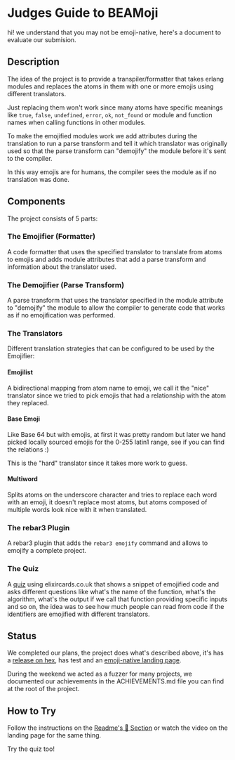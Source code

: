 # Judges Guide to BEAMoji

hi! we understand that you may not be emoji-native, here's a document to
evaluate our submision.

## Description

The idea of the project is to provide a transpiler/formatter that takes erlang
modules and replaces the atoms in them with one or more emojis using different
translators.

Just replacing them won't work since many atoms have specific meanings like
`true`, `false`, `undefined`, `error`, `ok`, `not_found` or module and function
names when calling functions in other modules.

To make the emojified modules work we add attributes during the translation to
run a parse transform and tell it which translator was originally used so that
the parse transform can "demojify" the module before it's sent to the compiler.

In this way emojis are for humans, the compiler sees the module as if no
translation was done.

## Components

The project consists of 5 parts:

### The Emojifier (Formatter)

A code formatter that uses the specified translator to translate from atoms to
emojis and adds module attributes that add a parse transform and information
about the translator used.

### The Demojifier (Parse Transform)

A parse transform that uses the translator specified in the module attribute to
"demojify" the module to allow the compiler to generate code that works as if
no emojification was performed.

### The Translators

Different translation strategies that can be configured to be used by the Emojifier:

#### Emojilist

A bidirectional mapping from atom name to emoji, we call it the "nice" translator since
we tried to pick emojis that had a relationship with the atom they replaced.

#### Base Emoji

Like Base 64 but with emojis, at first it was pretty random but later we hand
picked locally sourced emojis for the 0-255 latin1 range, see if you can find
the relations :)

This is the "hard" translator since it takes more work to guess.

#### Multiword

Splits atoms on the underscore character and tries to replace each word with an
emoji, it doesn't replace most atoms, but atoms composed of multiple words look
nice with it when translated.

### The rebar3 Plugin

A rebar3 plugin that adds the `rebar3 emojify` command and allows to emojify a
complete project.

### The Quiz

A [quiz](https://quiz.elixircards.co.uk/BEAMoji) using elixircards.co.uk that
shows a snippet of emojified code and asks different questions like what's the
name of the function, what's the algorithm, what's the output if we call that
function providing specific inputs and so on, the idea was to see how much
people can read from code if the identifiers are emojified with different
translators.

## Status

We completed our plans, the project does what's described above, it's has a 
[release on hex](https://hex.pm/packages/beamoji), has test and an 
[emoji-native landing page](https://spawnfest.org/beamoji/).

During the weekend we acted as a fuzzer for many projects, we documented our
achievements in the ACHIEVEMENTS.md file you can find at the root of the
project.

## How to Try

Follow the instructions on the [Readme's 🧪 Section](https://github.com/spawnfest/beamoji#-7)
or watch the video on the landing page for the same thing.

Try the quiz too!
